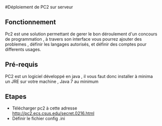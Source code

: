 #Déploiement de PC2 sur serveur

## Fonctionnement

Pc2 est une solution permettant de gerer le bon déroulement d'un concours de programmation , à travers son interface vous
pourrez ajouter des problemes , définir les langages autorisés, et définir des comptes pour differents usages.

## Pré-requis
PC2 est un logiciel développé en java , il vous faut donc installer à minima un JRE sur votre machine , Java 7 au minimum

## Etapes

+ Télécharger pc2 à cette adresse http://pc2.ecs.csus.edu/secret.0216.html
+ Définir le fichier config .ini
